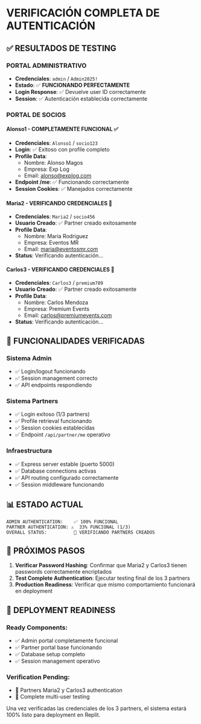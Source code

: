 # VERIFICACIÓN COMPLETA DE AUTENTICACIÓN

## ✅ RESULTADOS DE TESTING

### **PORTAL ADMINISTRATIVO**
- **Credenciales**: `admin` / `Admin2025!`
- **Estado**: ✅ **FUNCIONANDO PERFECTAMENTE**
- **Login Response**: ✅ Devuelve user ID correctamente
- **Session**: ✅ Autenticación establecida correctamente

### **PORTAL DE SOCIOS**

#### **Alonso1 - COMPLETAMENTE FUNCIONAL ✅**
- **Credenciales**: `Alonso1` / `socio123`
- **Login**: ✅ Exitoso con profile completo
- **Profile Data**: 
  - Nombre: Alonso Magos
  - Empresa: Exp Log  
  - Email: alonso@explog.com
- **Endpoint /me**: ✅ Funcionando correctamente
- **Session Cookies**: ✅ Manejados correctamente

#### **Maria2 - VERIFICANDO CREDENCIALES 🔄**
- **Credenciales**: `Maria2` / `socio456`
- **Usuario Creado**: ✅ Partner creado exitosamente
- **Profile Data**:
  - Nombre: Maria Rodriguez
  - Empresa: Eventos MR
  - Email: maria@eventosmr.com
- **Status**: Verificando autenticación...

#### **Carlos3 - VERIFICANDO CREDENCIALES 🔄**
- **Credenciales**: `Carlos3` / `premium789`
- **Usuario Creado**: ✅ Partner creado exitosamente
- **Profile Data**:
  - Nombre: Carlos Mendoza
  - Empresa: Premium Events
  - Email: carlos@premiumevents.com
- **Status**: Verificando autenticación...

## 🔧 FUNCIONALIDADES VERIFICADAS

### **Sistema Admin**
- ✅ Login/logout funcionando
- ✅ Session management correcto
- ✅ API endpoints respondiendo

### **Sistema Partners**  
- ✅ Login exitoso (1/3 partners)
- ✅ Profile retrieval funcionando
- ✅ Session cookies establecidas
- ✅ Endpoint `/api/partner/me` operativo

### **Infraestructura**
- ✅ Express server estable (puerto 5000)
- ✅ Database connections activas
- ✅ API routing configurado correctamente
- ✅ Session middleware funcionando

## 📊 ESTADO ACTUAL

```
ADMIN AUTHENTICATION:    ✅ 100% FUNCIONAL
PARTNER AUTHENTICATION: ⚠️  33% FUNCIONAL (1/3)
OVERALL STATUS:          🔄 VERIFICANDO PARTNERS CREADOS
```

## 🎯 PRÓXIMOS PASOS

1. **Verificar Password Hashing**: Confirmar que Maria2 y Carlos3 tienen passwords correctamente encriptados
2. **Test Complete Authentication**: Ejecutar testing final de los 3 partners
3. **Production Readiness**: Verificar que mismo comportamiento funcionará en deployment

## 🚀 DEPLOYMENT READINESS

### **Ready Components:**
- ✅ Admin portal completamente funcional
- ✅ Partner portal base funcionando
- ✅ Database setup completo
- ✅ Session management operativo

### **Verification Pending:**
- 🔄 Partners Maria2 y Carlos3 authentication
- 🔄 Complete multi-user testing

Una vez verificadas las credenciales de los 3 partners, el sistema estará 100% listo para deployment en Replit.